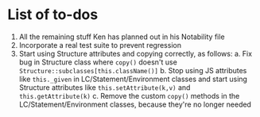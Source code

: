 
# List of to-dos

 1. All the remaining stuff Ken has planned out in his Notability file
 2. Incorporate a real test suite to prevent regression
 3. Start using Structure attributes and copying correctly, as follows:
    a. Fix bug in Structure class where `copy()` doesn't use
       `Structure::subclasses[this.className()]`
    b. Stop using JS attributes like `this._given` in LC/Statement/Environment
       classes and start using Structure attributes like
       `this.setAttribute(k,v)` and `this.getAttribute(k)`
    c. Remove the custom `copy()` methods in the LC/Statement/Environment
       classes, because they're no longer needed
